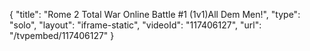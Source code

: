 {
    "title": "Rome 2 Total War Online Battle #1 (1v1)All Dem Men!",
    "type": "solo",
    "layout": "iframe-static",
    "videoId": "117406127",
    "url": "\/tvpembed\/117406127"
}